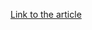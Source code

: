 [Link to the article](https://proofpoint.com/us/threat-insight/post/august-in-december-new-information-stealer-hits-the-scene)
